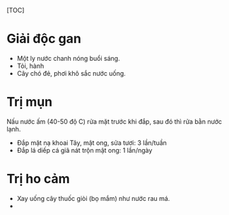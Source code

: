 [TOC]

# Giải độc gan
- Một ly nước chanh nóng buổi sáng.
- Tỏi, hành
- Cây chó đẻ, phơi khô sắc nước uống.

# Trị mụn
Nấu nước ấm (40-50 độ C) rửa mặt trước khi đắp, sau đó thì rửa bằn nước lạnh.

- Đắp mặt nạ khoai Tây, mật ong, sửa tươi: 3 lần/tuần
- Đắp lá diếp cá giã nát trộn mật ong: 1 lần/ngày

# Trị ho cảm
- Xay uống cây thuốc giòi (bọ mắm) như nước rau má.
- 